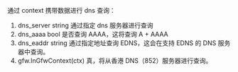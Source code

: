 通过 context 携带数据进行 dns 查询：

1. dns_server string 通过指定 dns 服务器进行查询
2. dns_aaaa bool 是否查询 AAAA，这将查询 A + AAAA
3. dns_eaddr string 通过指定地址查询 EDNS，这会在支持 EDNS 的 DNS 服务器中查询。
4. gfw.InGfwContext(ctx) 真，将从香港 DNS（852）服务器进行查询。
